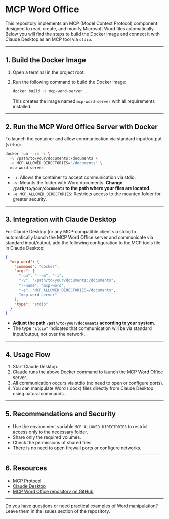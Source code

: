 
# MCP Word Office

This repository implements an MCP (Model Context Protocol) component designed to read, create, and modify Microsoft Word files automatically.  
Below you will find the steps to build the Docker image and connect it with Claude Desktop as an MCP tool via `stdio`.

---

## 1. **Build the Docker Image**

1. Open a terminal in the project root.

2. Run the following command to build the Docker image:

   ```bash
   docker build -t mcp-word-server .
   ```

   This creates the image named `mcp-word-server` with all requirements installed.

---

## 2. **Run the MCP Word Office Server with Docker**

To launch the container and allow communication via standard input/output (`stdio`):

```bash
docker run --rm -i \
  -v /path/to/your/documents:/documents \
  -e MCP_ALLOWED_DIRECTORIES="/documents" \
  mcp-word-server
```

- `-i`: Allows the container to accept communication via stdio.
- `-v`: Mounts the folder with Word documents. **Change `/path/to/your/documents` to the path where your files are located**.
- `-e MCP_ALLOWED_DIRECTORIES`: Restricts access to the mounted folder for greater security.

---

## 3. **Integration with Claude Desktop**

For Claude Desktop (or any MCP-compatible client via stdio) to automatically launch the MCP Word Office server and communicate via standard input/output, add the following configuration to the MCP tools file in Claude Desktop:

```json
{
  "mcp-word": {
    "command": "docker",
    "args": [
      "run", "--rm", "-i",
      "-v", "/path/to/your/documents:/documents",
      "--name", "mcp-word",
      "-e", "MCP_ALLOWED_DIRECTORIES=/documents",
      "mcp-word-server"
    ],
    "type": "stdio"
  }
}
```

- **Adjust the path `/path/to/your/documents` according to your system.**
- The type `"stdio"` indicates that communication will be via standard input/output, not over the network.

---

## 4. **Usage Flow**

1. Start Claude Desktop.
2. Claude runs the above Docker command to launch the MCP Word Office server.
3. All communication occurs via stdio (no need to open or configure ports).
4. You can manipulate Word (.docx) files directly from Claude Desktop using natural commands.

---

## 5. **Recommendations and Security**

- Use the environment variable `MCP_ALLOWED_DIRECTORIES` to restrict access only to the necessary folder.
- Share only the required volumes.
- Check the permissions of shared files.
- There is no need to open firewall ports or configure networks.

---

## 6. **Resources**

- [MCP Protocol](https://modelcontextprotocol.io)
- [Claude Desktop](https://www.anthropic.com/)
- [MCP Word Office repository on GitHub](https://github.com/LuiccianDev/mcp_word_office)

---

Do you have questions or need practical examples of Word manipulation?  
Leave them in the Issues section of the repository.
